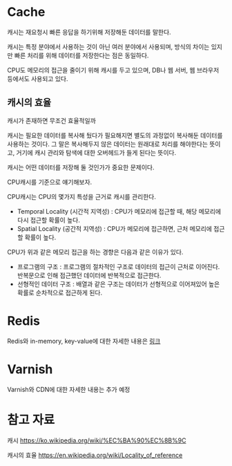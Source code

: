 # Cache
캐시는 재요청시 빠른 응답을 하기위해 저장해둔 데이터를 말한다.

캐시는 특정 분야에서 사용하는 것이 아닌 여러 분야에서 사용되며, 방식의 차이는 있지만 빠른 처리를 위해 데이터를 저장한다는 점은 동일하다.

CPU도 메모리의 접근을 줄이기 위해 캐시를 두고 있으며, DB나 웹 서버, 웹 브라우저 등에서도 사용되고 있다.

## 캐시의 효율
캐시가 존재하면 무조건 효율적일까

캐시는 필요한 데이터를 복사해 뒀다가 필요해지면 별도의 과정없이 복사해둔 데이터를 사용하는 것이다. 그 말은 복사해두지 않은 데이터는 원래대로 처리를 해야한다는 뜻이고, 거기에 캐시 관리와 탐색에 대한 오버헤드가 들게 된다는 뜻이다.

캐시는 어떤 데이터를 저장해 둘 것인가가 중요한 문제이다.

CPU캐시를 기준으로 얘기해보자.

CPU캐시는 CPU의 몇가지 특성을 근거로 캐시를 관리한다.
- Temporal Locality (시간적 지역성) : CPU가 메모리에 접근할 때, 해당 메모리에 다시 접근할 확률이 높다.
- Spatial Locality (공간적 지역성) : CPU가 메모리에 접근하면, 근처 메모리에 접근할 확률이 높다.

CPU가 위과 같은 메모리 접근을 하는 경향은 다음과 같은 이유가 있다.
- 프로그램의 구조 : 프로그램의 절차적인 구조로 데이터의 접근이 근처로 이어진다. 반복문으로 인해 접근했던 데이터에 반복적으로 접근한다.
- 선형적인 데이터 구조 : 배열과 같은 구조는 데이터가 선형적으로 이어져있어 높은 확률로 순차적으로 접근하게 된다.

# Redis
Redis와 in-memory, key-value에 대한 자세한 내용은 [링크](./Redis.md)

# Varnish
Varnish와 CDN에 대한 자세한 내용는 추가 예정

# 참고 자료
캐시
https://ko.wikipedia.org/wiki/%EC%BA%90%EC%8B%9C

캐시의 효율 https://en.wikipedia.org/wiki/Locality_of_reference
